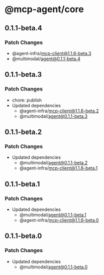 # @mcp-agent/core

## 0.1.1-beta.4

### Patch Changes

- @agent-infra/mcp-client@1.1.6-beta.3
- @multimodal/agent@0.1.1-beta.4

## 0.1.1-beta.3

### Patch Changes

- chore: publish
- Updated dependencies
  - @agent-infra/mcp-client@1.1.6-beta.2
  - @multimodal/agent@0.1.1-beta.3

## 0.1.1-beta.2

### Patch Changes

- Updated dependencies
  - @multimodal/agent@0.1.1-beta.2
  - @agent-infra/mcp-client@1.1.6-beta.1

## 0.1.1-beta.1

### Patch Changes

- Updated dependencies
  - @multimodal/agent@0.1.1-beta.1
  - @agent-infra/mcp-client@1.1.6-beta.0

## 0.1.1-beta.0

### Patch Changes

- Updated dependencies
  - @multimodal/agent@0.1.1-beta.0
